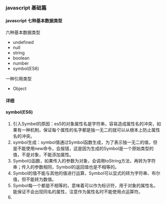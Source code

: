 ### javascript 基础篇
#### javascript 七种基本数据类型
六种基本数据类型

- undefined
- null
- string
- boolean
- number
- symbol(ES6)

一种引用类型
- Object

#### 详细
#### symbol(ES6)
1. 引入Symbel的原因：es5的对象属性名是字符串，容易造成属性名的冲突，如果有一种机制，保证每个属性的名字都是独一无二的就可以从根本上防止属性名的冲突。
2. symbol生成：symbol值通过Symbol函数生成，为了表示独一无二的值，但是不能使用new命令，会报错，这是因为生成的Symbol是一个原始类型的值，不是对象，不能添加属性。
3. Symbol()函数，如果传入的参数为对象，会调用toString方法，再转为字符串；传入的参数相同，Symbol的返回值也是不相等的。
4. Symbol的值不能与其他的值进行运算，Symbol可以显式的转为字符串、布尔值，但不能转为数值。
5. Symbol每一个都是不相等的，意味着可以作为标识符，用于对象的属性名，能保证不会出现同名的属性，注意作为属性名时不能使用点运算符。
6. 